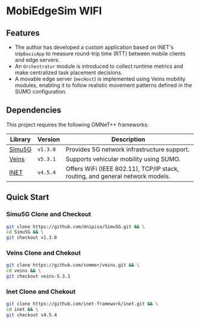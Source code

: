 # MobiEdgeSim WIFI

## Features
- The author has developed a custom application based on INET's `UdpBasicApp` to measure round-trip time (RTT) between mobile clients and edge servers.
- An `Orchestrator` module is introduced to collect runtime metrics and make centralized task placement decisions.
- A movable edge server (`mecHost`) is implemented using Veins mobility modules, enabling it to follow realistic movement patterns defined in the SUMO configuration.

## Dependencies

This project requires the following OMNeT++ frameworks:

| Library | Version | Description |
|--------|---------|-------------|
| [Simu5G](https://github.com/Unipisa/Simu5G) | `v1.3.0` | Provides 5G network infrastructure support.  |
| [Veins](https://github.com/sommer/veins) | `v5.3.1` | Supports vehicular mobility using SUMO.|
| [INET](https://github.com/inet-framework/inet) | `v4.5.4` | Offers WiFi (IEEE 802.11), TCP/IP stack, routing, and general network models.|

## Quick Start

### Simu5G Clone and Checkout

```bash
git clone https://github.com/Unipisa/Simu5G.git && \
cd Simu5G && \
git checkout v1.3.0
```
### Veins Clone and Chekout

```bash
git clone https://github.com/sommer/veins.git && \
cd veins && \
git checkout veins-5.3.1
```

### Inet Clone and Chekout
```bash
git clone https://github.com/inet-framework/inet.git && \
cd inet && \
git checkout v4.5.4
```

